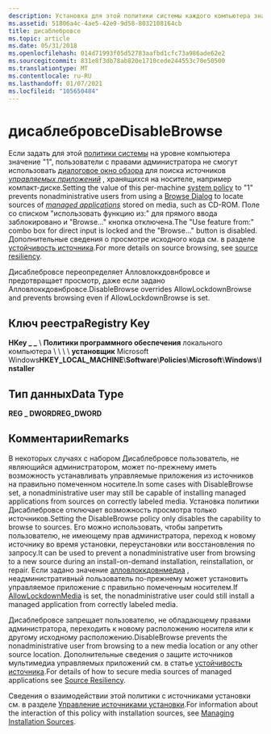 ```yaml
---
description: Установка для этой политики системы каждого компьютера значения &\# 0034; 1&\# 0034; запрещает пользователям, не использующим права администратора, использовать диалоговое окно обзора для поиска источников управляемых приложений, хранящихся на носителе, например компакт-диске.
ms.assetid: 51806a4c-4ae5-42e9-9d58-8032108164cb
title: дисаблебровсе
ms.topic: article
ms.date: 05/31/2018
ms.openlocfilehash: 014d71993f05d52783aafbd1cfc73a986ade62e2
ms.sourcegitcommit: 831e8f3db78ab820e1710cede244553c70e50500
ms.translationtype: MT
ms.contentlocale: ru-RU
ms.lasthandoff: 01/07/2021
ms.locfileid: "105650484"
---
```

# <a name="disablebrowse"></a><span data-ttu-id="72e05-103">дисаблебровсе</span><span class="sxs-lookup"><span data-stu-id="72e05-103">DisableBrowse</span></span>

<span data-ttu-id="72e05-104">Если задать для этой [политики системы](system-policy.md) на уровне компьютера значение "1", пользователи с правами администратора не смогут использовать [диалоговое окно обзора](browse-dialog.md) для поиска источников [*управляемых приложений*](m-gly.md) , хранящихся на носителе, например компакт-диске.</span><span class="sxs-lookup"><span data-stu-id="72e05-104">Setting the value of this per-machine [system policy](system-policy.md) to "1" prevents nonadministrative users from using a [Browse Dialog](browse-dialog.md) to locate sources of [*managed applications*](m-gly.md) stored on media, such as CD-ROM.</span></span> <span data-ttu-id="72e05-105">Поле со списком "использовать функцию из:" для прямого ввода заблокировано и "Browse..." кнопка отключена.</span><span class="sxs-lookup"><span data-stu-id="72e05-105">The "Use feature from:" combo box for direct input is locked and the "Browse..." button is disabled.</span></span> <span data-ttu-id="72e05-106">Дополнительные сведения о просмотре исходного кода см. в разделе [устойчивость источника](source-resiliency.md).</span><span class="sxs-lookup"><span data-stu-id="72e05-106">For more details on source browsing, see [source resiliency](source-resiliency.md).</span></span>

<span data-ttu-id="72e05-107">Дисаблебровсе переопределяет Алловлоккдовнбровсе и предотвращает просмотр, даже если задано Алловлоккдовнбровсе.</span><span class="sxs-lookup"><span data-stu-id="72e05-107">DisableBrowse overrides AllowLockdownBrowse and prevents browsing even if AllowLockdownBrowse is set.</span></span>

## <a name="registry-key"></a><span data-ttu-id="72e05-108">Ключ реестра</span><span class="sxs-lookup"><span data-stu-id="72e05-108">Registry Key</span></span>

<span data-ttu-id="72e05-109">**HKey \_ \_** \\ **Политики программного обеспечения** локального компьютера \\  \\  \\  \\ **установщик** Microsoft Windows</span><span class="sxs-lookup"><span data-stu-id="72e05-109">**HKEY\_LOCAL\_MACHINE**\\**Software**\\**Policies**\\**Microsoft**\\**Windows**\\**Installer**</span></span>

## <a name="data-type"></a><span data-ttu-id="72e05-110">Тип данных</span><span class="sxs-lookup"><span data-stu-id="72e05-110">Data Type</span></span>

<span data-ttu-id="72e05-111">**REG \_ DWORD**</span><span class="sxs-lookup"><span data-stu-id="72e05-111">**REG\_DWORD**</span></span>

## <a name="remarks"></a><span data-ttu-id="72e05-112">Комментарии</span><span class="sxs-lookup"><span data-stu-id="72e05-112">Remarks</span></span>

<span data-ttu-id="72e05-113">В некоторых случаях с набором Дисаблебровсе пользователь, не являющийся администратором, может по-прежнему иметь возможность устанавливать управляемые приложения из источников на правильно помеченном носителе.</span><span class="sxs-lookup"><span data-stu-id="72e05-113">In some cases with DisableBrowse set, a nonadministrative user may still be capable of installing managed applications from sources on correctly labeled media.</span></span> <span data-ttu-id="72e05-114">Установка политики Дисаблебровсе отключает возможность просмотра только источников.</span><span class="sxs-lookup"><span data-stu-id="72e05-114">Setting the DisableBrowse policy only disables the capability to browse to sources.</span></span> <span data-ttu-id="72e05-115">Его можно использовать, чтобы запретить пользователю, не имеющему прав администратора, переход к новому источнику во время установки, переустановки или восстановления по запросу.</span><span class="sxs-lookup"><span data-stu-id="72e05-115">It can be used to prevent a nonadministrative user from browsing to a new source during an install-on-demand installation, reinstallation, or repair.</span></span> <span data-ttu-id="72e05-116">Если задано значение [алловлоккдовнмедиа](allowlockdownmedia.md) , неадминистративный пользователь по-прежнему может установить управляемое приложение с правильно помеченным носителем.</span><span class="sxs-lookup"><span data-stu-id="72e05-116">If [AllowLockdownMedia](allowlockdownmedia.md) is set, the nonadministrative user could still install a managed application from correctly labeled media.</span></span>

<span data-ttu-id="72e05-117">Дисаблебровсе запрещает пользователю, не обладающему правами администратора, переходить к новому расположению носителя или к другому исходному расположению.</span><span class="sxs-lookup"><span data-stu-id="72e05-117">DisableBrowse prevents the nonadministrative user from browsing to a new media location or any other source location.</span></span> <span data-ttu-id="72e05-118">Дополнительные сведения о защите источников мультимедиа управляемых приложений см. в статье [устойчивость источника](source-resiliency.md).</span><span class="sxs-lookup"><span data-stu-id="72e05-118">For details of how to secure media sources of managed applications see [Source Resiliency](source-resiliency.md).</span></span>

<span data-ttu-id="72e05-119">Сведения о взаимодействии этой политики с источниками установки см. в разделе [Управление источниками установки](managing-installation-sources.md).</span><span class="sxs-lookup"><span data-stu-id="72e05-119">For information about the interaction of this policy with installation sources, see [Managing Installation Sources](managing-installation-sources.md).</span></span>

 

 



